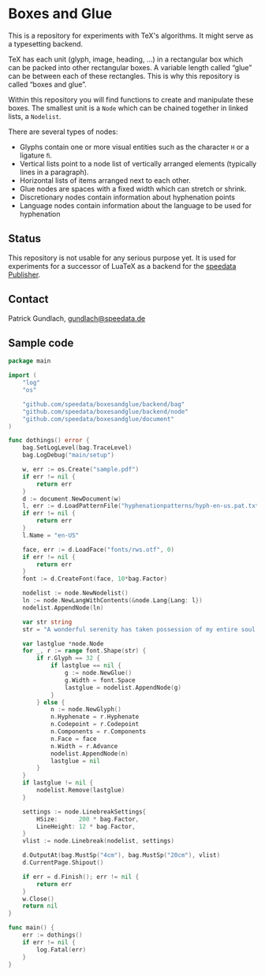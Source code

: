 # Boxes and Glue

This is a repository for experiments with TeX's algorithms. It might serve as a typesetting backend.

TeX has each unit (glyph, image, heading, ...) in a rectangular box which can be packed into other rectangular boxes. A variable length called “glue” can be between each of these rectangles. This is why this repository is called “boxes and glue”.

Within this repository you will find functions to create and manipulate these boxes.
The smallest unit is a `Node` which can be chained together in linked lists, a `Nodelist`.

There are several types of nodes:

* Glyphs contain one or more visual entities such as the character `H` or a ligature `ﬁ`.
* Vertical lists point to a node list of vertically arranged elements (typically lines in a paragraph).
* Horizontal lists of items arranged next to each other.
* Glue nodes are spaces with a fixed width which can stretch or shrink.
* Discretionary nodes contain information about hyphenation points
* Language nodes contain information about the language to be used for hyphenation

## Status

This repository is not usable for any serious purpose yet. It is used for experiments for a successor of LuaTeX as a backend for the [speedata Publisher](https://github.com/speedata/publisher/).

## Contact

Patrick Gundlach, <gundlach@speedata.de>

## Sample code

```go
package main

import (
	"log"
	"os"

	"github.com/speedata/boxesandglue/backend/bag"
	"github.com/speedata/boxesandglue/backend/node"
	"github.com/speedata/boxesandglue/document"
)

func dothings() error {
	bag.SetLogLevel(bag.TraceLevel)
	bag.LogDebug("main/setup")

	w, err := os.Create("sample.pdf")
	if err != nil {
		return err
	}
	d := document.NewDocument(w)
	l, err := d.LoadPatternFile("hyphenationpatterns/hyph-en-us.pat.txt")
	if err != nil {
		return err
	}
	l.Name = "en-US"

	face, err := d.LoadFace("fonts/rws.otf", 0)
	if err != nil {
		return err
	}
	font := d.CreateFont(face, 10*bag.Factor)

	nodelist := node.NewNodelist()
	ln := node.NewLangWithContents(&node.Lang{Lang: l})
	nodelist.AppendNode(ln)

	var str string
	str = "A wonderful serenity has taken possession of my entire soul. "

	var lastglue *node.Node
	for _, r := range font.Shape(str) {
		if r.Glyph == 32 {
			if lastglue == nil {
				g := node.NewGlue()
				g.Width = font.Space
				lastglue = nodelist.AppendNode(g)
			}
		} else {
			n := node.NewGlyph()
			n.Hyphenate = r.Hyphenate
			n.Codepoint = r.Codepoint
			n.Components = r.Components
			n.Face = face
			n.Width = r.Advance
			nodelist.AppendNode(n)
			lastglue = nil
		}
	}
	if lastglue != nil {
		nodelist.Remove(lastglue)
	}

	settings := node.LinebreakSettings{
		HSize:      200 * bag.Factor,
		LineHeight: 12 * bag.Factor,
	}
	vlist := node.Linebreak(nodelist, settings)

	d.OutputAt(bag.MustSp("4cm"), bag.MustSp("20cm"), vlist)
	d.CurrentPage.Shipout()

	if err = d.Finish(); err != nil {
		return err
	}
	w.Close()
	return nil
}

func main() {
	err := dothings()
	if err != nil {
		log.Fatal(err)
	}
}
```
